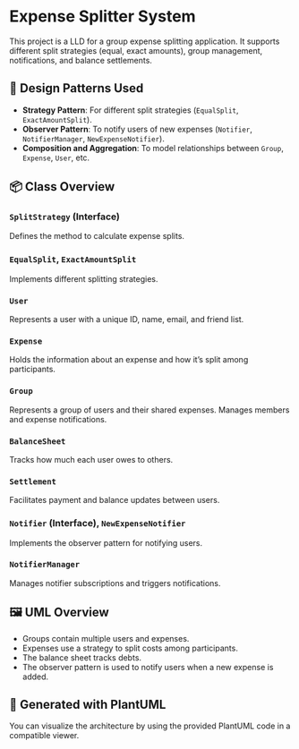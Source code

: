 
# Expense Splitter System

This project is a LLD for a group expense splitting application. It supports different split strategies (equal, exact amounts), group management, notifications, and balance settlements.

## 🧠 Design Patterns Used

- **Strategy Pattern**: For different split strategies (`EqualSplit`, `ExactAmountSplit`).
- **Observer Pattern**: To notify users of new expenses (`Notifier`, `NotifierManager`, `NewExpenseNotifier`).
- **Composition and Aggregation**: To model relationships between `Group`, `Expense`, `User`, etc.

## 📦 Class Overview

### `SplitStrategy` (Interface)
Defines the method to calculate expense splits.

### `EqualSplit`, `ExactAmountSplit`
Implements different splitting strategies.

### `User`
Represents a user with a unique ID, name, email, and friend list.

### `Expense`
Holds the information about an expense and how it’s split among participants.

### `Group`
Represents a group of users and their shared expenses. Manages members and expense notifications.

### `BalanceSheet`
Tracks how much each user owes to others.

### `Settlement`
Facilitates payment and balance updates between users.

### `Notifier` (Interface), `NewExpenseNotifier`
Implements the observer pattern for notifying users.

### `NotifierManager`
Manages notifier subscriptions and triggers notifications.

## 🖼️ UML Overview

- Groups contain multiple users and expenses.
- Expenses use a strategy to split costs among participants.
- The balance sheet tracks debts.
- The observer pattern is used to notify users when a new expense is added.

## 📄 Generated with PlantUML

You can visualize the architecture by using the provided PlantUML code in a compatible viewer.